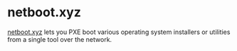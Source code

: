 # netboot.xyz

[netboot.xyz](https://netboot.xyz) lets you PXE boot various operating system installers or utilities from a single tool over the network.
